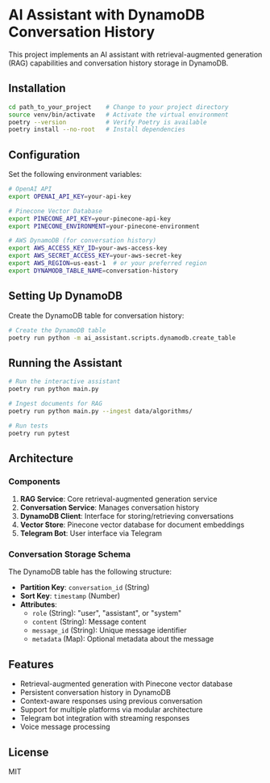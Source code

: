 # AI Assistant with DynamoDB Conversation History

This project implements an AI assistant with retrieval-augmented generation (RAG) capabilities and conversation history storage in DynamoDB.

## Installation

```bash
cd path_to_your_project    # Change to your project directory
source venv/bin/activate   # Activate the virtual environment
poetry --version           # Verify Poetry is available
poetry install --no-root   # Install dependencies
```

## Configuration

Set the following environment variables:

```bash
# OpenAI API
export OPENAI_API_KEY=your-api-key

# Pinecone Vector Database
export PINECONE_API_KEY=your-pinecone-api-key
export PINECONE_ENVIRONMENT=your-pinecone-environment

# AWS DynamoDB (for conversation history)
export AWS_ACCESS_KEY_ID=your-aws-access-key
export AWS_SECRET_ACCESS_KEY=your-aws-secret-key
export AWS_REGION=us-east-1  # or your preferred region
export DYNAMODB_TABLE_NAME=conversation-history
```

## Setting Up DynamoDB

Create the DynamoDB table for conversation history:

```bash
# Create the DynamoDB table
poetry run python -m ai_assistant.scripts.dynamodb.create_table
```

## Running the Assistant

```bash
# Run the interactive assistant
poetry run python main.py

# Ingest documents for RAG
poetry run python main.py --ingest data/algorithms/

# Run tests
poetry run pytest
```

## Architecture

### Components

1. **RAG Service**: Core retrieval-augmented generation service
2. **Conversation Service**: Manages conversation history
3. **DynamoDB Client**: Interface for storing/retrieving conversations
4. **Vector Store**: Pinecone vector database for document embeddings
5. **Telegram Bot**: User interface via Telegram

### Conversation Storage Schema

The DynamoDB table has the following structure:

- **Partition Key**: `conversation_id` (String)
- **Sort Key**: `timestamp` (Number)
- **Attributes**:
  - `role` (String): "user", "assistant", or "system"
  - `content` (String): Message content
  - `message_id` (String): Unique message identifier
  - `metadata` (Map): Optional metadata about the message

## Features

- Retrieval-augmented generation with Pinecone vector database
- Persistent conversation history in DynamoDB
- Context-aware responses using previous conversation
- Support for multiple platforms via modular architecture
- Telegram bot integration with streaming responses
- Voice message processing

## License

MIT